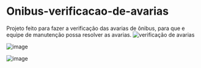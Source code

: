 # Onibus-verificacao-de-avarias
Projeto feito para fazer a verificação das avarias de ônibus, para que e equipe de manutenção possa resolver as avarias.
![verificação de avarias](https://user-images.githubusercontent.com/55156476/72841788-e0e27880-3c75-11ea-93e2-5c91bffd0835.png)

![image](https://user-images.githubusercontent.com/55156476/72842045-6108de00-3c76-11ea-9b99-93c642bd450c.png)


![image](https://user-images.githubusercontent.com/55156476/72842332-e5f3f780-3c76-11ea-856e-20ca2449f4ab.png)
